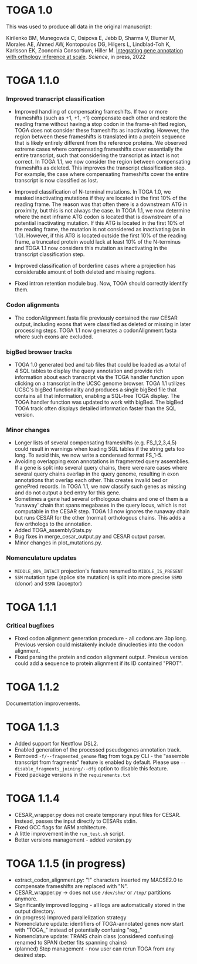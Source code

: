 # TOGA 1.0 #
This was used to produce all data in the original manuscript: 

Kirilenko BM, Munegowda C, Osipova E, Jebb D, Sharma V, Blumer M, Morales AE, Ahmed AW, Kontopoulos DG, Hilgers L, Lindblad-Toh K, Karlsson EK, Zoonomia Consortium, Hiller M.
[Integrating gene annotation with orthology inference at scale](https://www.biorxiv.org/content/10.1101/2022.09.08.507143v1). _Science_, in press, 2022

# TOGA 1.1.0 #


### Improved transcript classification ###
* Improved handling of compensating frameshifts. If two or more frameshifts (such as +1, +1, +1) compensate each other and restore the reading frame without having a stop codon in the frame-shifted region, TOGA does not consider these frameshifts as inactivating. However, the region between these frameshifts is translated into a protein sequence that is likely entirely different from the reference proteins. We observed extreme cases where compensating frameshifts cover essentially the entire transcript, such that considering the transcript as intact is not correct. 
In TOGA 1.1, we now consider the region between compensating frameshifts as deleted. This improves the transcript classification step. For example, the case where compensating frameshifts cover the entire transcript is now classified as lost. 

* Improved classification of N-terminal mutations. In TOGA 1.0, we masked inactivating mutations if they are located in the first 10% of the reading frame. The reason was that often there is a downstream ATG in proximity, but this is not always the case. 
In TOGA 1.1, we now determine where the next inframe ATG codon is located that is downstream of a potential inactivating mutation. If this ATG is located in the first 10% of the reading frame, the mutation is not considered as inactivating (as in 1.0). However, if this ATG is located outside the first 10% of the reading frame, a truncated protein would lack at least 10% of the N-terminus and TOGA 1.1 now considers this mutation as inactivating in the transcript classification step. 

* Improved classification of borderline cases where a projection has considerable amount of both deleted and missing regions.

* Fixed intron retention module bug. Now, TOGA should correctly identify them.

### Codon alignments ###
* The codonAlignment.fasta file previously contained the raw CESAR output, including exons that were classified as deleted or missing in later processing steps. TOGA 1.1 now generates a codonAlignment.fasta where such exons are excluded. 


### bigBed browser tracks ###
* TOGA 1.0 generated bed and tab files that could be loaded as a total of 4 SQL tables to display the query annotation and provide rich information about each transcript via the TOGA handler function upon clicking on a transcript in the UCSC genome browser. TOGA 1.1 utilizes UCSC's bigBed functionality and produces a single bigBed file that contains all that information, enabling a SQL-free TOGA display. The TOGA handler function was updated to work with bigBed. The bigBed TOGA track often displays detailed information faster than the SQL version. 


### Minor changes ###
* Longer lists of several compensating frameshifts (e.g. FS_1,2,3,4,5) could result in warnings when loading SQL tables if the string gets too long. To avoid this, we now write a condensed format FS_1-5. 
* Avoiding overlapping exon annotations in fragmented query assemblies. If a gene is split into several query chains, there were rare cases where several query chains overlap in the query genome, resulting in exon annotations that overlap each other. This creates invalid bed or genePred records. In TOGA 1.1, we now classify such genes as missing and do not output a bed entry for this gene.
* Sometimes a gene had several orthologous chains and one of them is a 'runaway' chain that spans megabases in the query locus, which is not computable in the CESAR step. TOGA 1.1 now ignores the runaway chain but runs CESAR for the other (normal) orthologous chains. This adds a few orthologs to the annotation.
* Added TOGA_assemblyStats.py
* Bug fixes in merge_cesar_output.py and CESAR output parser.
* Minor changes in plot_mutations.py.


### Nomenculature updates ###
* `MIDDLE_80%_INTACT` projection's feature renamed to `MIDDLE_IS_PRESENT`
* `SSM` mutation type (splice site mutation) is split into more precise `SSMD` (donor) and `SSMA` (acceptor)


# TOGA 1.1.1 #

### Critical bugfixes ###

* Fixed codon alignment generation procedure - all codons are 3bp long. Previous version could mistakenly include dinucleoties into the codon alignment. 
* Fixed parsing the protein and codon alignment output. Previous version could add a sequence to protein alignment if its ID contained "PROT".

# TOGA 1.1.2 #

Documentation improvements.

# TOGA 1.1.3 #

* Added support for Nextflow DSL2.
* Enabled generation of the processed pseudogenes annotation track.
* Removed `-f/--fragmented_genome` flag from toga.py CLI - the "assemble transcript from fragments" feature is enabled by default. Please use `--disable_fragments_joining/--dfj` option to disable this feature.
* Fixed package versions in the `requirements.txt`

# TOGA 1.1.4 #

* CESAR_wrapper.py does not create temporary input files for CESAR. Instead, passes the input directly to CESARs stdin.
* Fixed GCC flags for ARM architecture.
* A little improvement in the `run_test.sh` script.
* Better versions management - added version.py

# TOGA 1.1.5 (in progress) #

* extract_codon_alignment.py: "!" characters inserted my MACSE2.0 to compensate frameshifts are replaced with "N". 
* CESAR_wrapper.py -> does not use `/dev/shm/` or `/tmp/` partitions anymore.
* Significantly improved logging - all logs are automatically stored in the output directory.
* (in progress) Improved parallelization strategy
* Nomenclature update: identifiers of TOGA-annotated genes now start with "TOGA_" instead of potentially confusing "reg_"
* Nomenclature update: TRANS chain class (considered confusing) renamed to SPAN (better fits spanning chains)
* (planned) Step management - now user can rerun TOGA from any desired step.
